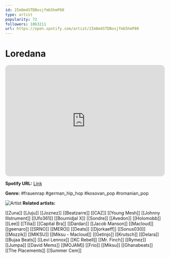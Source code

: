 ```yaml
---
id: 2Im8m4STDBosjfmb5hmP80
type: artist
popularity: 72
followers: 1063211
url: https://open.spotify.com/artist/2Im8m4STDBosjfmb5hmP80
---
```

# Loredana

<iframe style="border-radius:12px" src="https://open.spotify.com/embed/artist/2Im8m4STDBosjfmb5hmP80" width="100%" height="352" frameBorder="0" allowfullscreen="" allow="autoplay; clipboard-write; encrypted-media; fullscreen; picture-in-picture" loading="lazy"></iframe>

**Spotify URL:** [Link](https://open.spotify.com/artist/2Im8m4STDBosjfmb5hmP80)

**Genre:**  #frauenrap #german_hip_hop #kosovan_pop #romanian_pop

![Artist](https://i.scdn.co/image/ab6761610000e5eb1487b00105f89338ade75b52)
**Related artists:**

[[Zuna]]
[[Juju]]
[[Joznez]]
[[Beatzarre]]
[[CAZ]]
[[Young Mesh]]
[[Johnny Illstrument]]
[[Ufo361]]
[[Boumidjal X]]
[[Sondre]]
[[Avedon]]
[[Holomobb]]
[[Lee]]
[[Tilia]]
[[Capital Bra]]
[[Dardan]]
[[Jacob Manson]]
[[Macloud]]
[[geenaro]]
[[SRNO]]
[[MERO]]
[[Deats]]
[[Djorkaeff]]
[[Sonus030]]
[[Mozzik]]
[[MIKSU]]
[[Miksu - Macloud]]
[[Getinjo]]
[[Krutsch]]
[[Delara]]
[[Bujaa Beats]]
[[Levi Lennox]]
[[KC Rebell]]
[[Mr. Finch]]
[[Rymez]]
[[Jumpa]]
[[David Mems]]
[[MOJAM]]
[[Frio]]
[[Miksu]]
[[Ghanabeats]]
[[The Placements]]
[[Summer Cem]]
